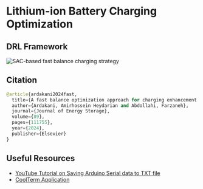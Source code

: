 # Lithium-ion Battery Charging Optimization

## DRL Framework
![SAC-based fast balance charging strategy](https://github.com/amirhosseinh77/Battery-Charging-DRL/assets/56114938/5c5a61c9-93e1-4cf1-a2dc-09d3a3283c6f)

## Citation
```python
@article{ardakani2024fast,
  title={A fast balance optimization approach for charging enhancement of lithium-ion battery packs through deep reinforcement learning},
  author={Ardakani, Amirhossein Heydarian and Abdollahi, Farzaneh},
  journal={Journal of Energy Storage},
  volume={89},
  pages={111755},
  year={2024},
  publisher={Elsevier}
}
```

## Useful Resources
- [YouTube Tutorial on Saving Arduino Serial data to TXT file](https://www.youtube.com/watch?v=Iz_AETY9o5E)
- [CoolTerm Application](https://freeware.the-meiers.org/)


